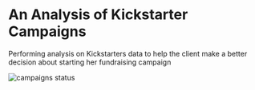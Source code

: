 # An Analysis of Kickstarter Campaigns
Performing analysis on Kickstarters data to help the client make a better decision about starting her fundraising campaign 

![campaigns status](Desktop/Picture1.jpg)
